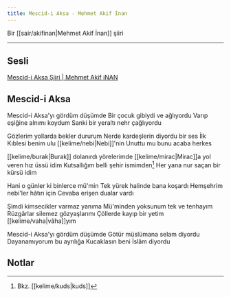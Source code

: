 ```yaml
---
title: Mescid-i Aksa - Mehmet Akif İnan
---
```


Bir [[sair/akifinan|Mehmet Akif İnan]] şiiri

---

## Sesli
[Mescid-i Aksa Şiiri | Mehmet Akif iNAN](https://www.mehmetakifinan.com/portfolio/mescidi-aksa/)

## Mescid-i Aksa
Mescid-i Aksa'yı gördüm düşümde
Bir çocuk gibiydi ve ağlıyordu
Varıp eşiğine alnımı koydum
Sanki bir yeraltı nehr çağlıyordu

Gözlerim yollarda bekler dururum
Nerde kardeşlerin diyordu bir ses
İlk Kıblesi benim ulu [[kelime/nebi|Nebi]]'nin
Unuttu mu bunu acaba herkes

[[kelime/burak|Burak]] dolanırdı yörelerimde
[[kelime/mirac|Mirac]]a yol veren hız üssü idim
Kutsallığım belli şehir ismimden[^1]
Her yana nur saçan bir kürsü idim

Hani o günler ki binlerce mü'min
Tek yürek halinde bana koşardı
Hemşehrim nebi'ler hâtırı için
Cevaba erişen dualar vardı

Şimdi kimsecikler varmaz yanıma
Mü'minden yoksunum tek ve tenhayım
Rüzgârlar silemez gözyaşlarımı
Çöllerde kayıp bir yetim [[kelime/vaha|vâha]]yım

Mescid-i Aksa'yı gördüm düşümde
Götür müslümana selam diyordu
Dayanamıyorum bu ayrılığa
Kucaklasın beni İslâm diyordu

## Notlar
[^1]: Bkz. [[kelime/kuds|kuds]]

